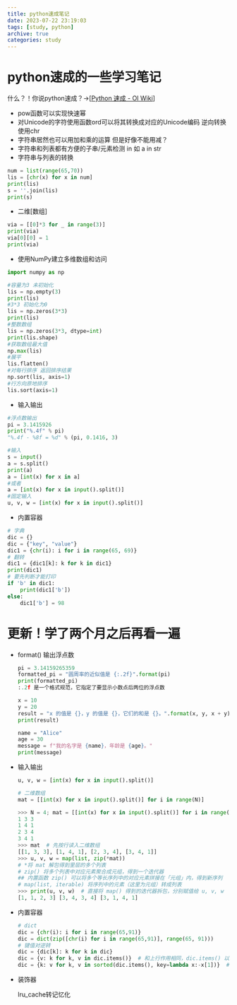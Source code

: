 ```yaml
---
title: python速成笔记
date: 2023-07-22 23:19:03
tags: [study, python]
archive: true
categories: study
---
```


# python速成的一些学习笔记

什么？！你说python速成？->[[Python 速成 - OI Wiki](https://oi.wiki/lang/python/)]

* pow函数可以实现快速幂
* 对Unicode的字符使用函数ord可以将其转换成对应的Unicode编码 逆向转换使用chr
* 字符串居然也可以用加和乘的运算 但是好像不能用减？ 
* 字符串和列表都有方便的子串/元素检测 in 如 a in str
* 字符串与列表的转换
```python
num = list(range(65,70))            
lis = [chr(x) for x in num]           
print(lis)                  
s = ''.join(lis)                    
print(s)            
```
* 二维[数组]
```python
via = [[0]*3 for _ in range(3)]                    
print(via)              
via[0][0] = 1               
print(via)              
```
* 使用NumPy建立多维数组和访问
```python
import numpy as np      

#容量为3 未初始化       
lis = np.empty(3)       
print(lis)      
#3*3 初始化为0      
lis = np.zeros(3*3)     
print(lis)      
#整数数组       
lis = np.zeros(3*3, dtype=int)      
print(lis.shape)        
#获取数组最大值         
np.max(lis)     
#展平       
lis.flatten()       
#对每行排序 返回排序结果
np.sort(lis, axis=1)
#行方向原地排序
lis.sort(axis=1)
```
* 输入输出
```python
#浮点数输出
pi = 3.1415926
print("%.4f" % pi)
"%.4f - %8f = %d" % (pi, 0.1416, 3)

#输入
s = input()
a = s.split()
print(a)
a = [int(x) for x in a]
#或者
a = [int(x) for x in input().split()]
#固定输入
u, v, w = [int(x) for x in input().split()]
```

* 内置容器
```python
# 字典
dic = {}
dic = {"key", "value"}
dic1 = {chr(i): i for i in range(65, 69)}
# 翻转
dic1 = {dic1[k]: k for k in dic1}
print(dic1)
# 要先判断才能打印
if 'b' in dic1:
    print(dic1['b'])
else:
    dic1['b'] = 98
```



# 更新！学了两个月之后再看一遍

* format() 输出浮点数

  ```python
  pi = 3.14159265359
  formatted_pi = "圆周率的近似值是 {:.2f}".format(pi)
  print(formatted_pi)
  :.2f 是一个格式规范，它指定了要显示小数点后两位的浮点数
  
  x = 10
  y = 20
  result = "x 的值是 {}，y 的值是 {}，它们的和是 {}。".format(x, y, x + y)
  print(result)
  
  name = "Alice"
  age = 30
  message = f"我的名字是 {name}，年龄是 {age}。"
  print(message)
  ```

* 输入输出

  ```python
  u, v, w = [int(x) for x in input().split()]
  
  # 二维数组
  mat = [[int(x) for x in input().split()] for i in range(N)]
  
  >>> N = 4; mat = [[int(x) for x in input().split()] for i in range(N)]
  1 3 3 
  1 4 1 
  2 3 4 
  3 4 1 
  >>> mat  # 先按行读入二维数组
  [[1, 3, 3], [1, 4, 1], [2, 3, 4], [3, 4, 1]]
  >>> u, v, w = map(list, zip(*mat))   
  # *将 mat 解包得到里层的多个列表
  # zip() 将多个列表中对应元素聚合成元组，得到一个迭代器
  ## 内置函数 zip() 可以将多个等长序列中的对应元素拼接在「元组」内，得到新序列
  # map(list, iterable) 将序列中的元素（这里为元组）转成列表
  >>> print(u, v, w)  # 直接将 map() 得到的迭代器拆包，分别赋值给 u, v, w
  [1, 1, 2, 3] [3, 4, 3, 4] [3, 1, 4, 1]
  ```

* 内置容器

  ```python
  # dict
  dic = {chr(i): i for i in range(65,91)}
  dic = dict(zip([chr(i) for i in range(65,91)], range(65, 91)))
  # 键值对逆转
  dic = {dic[k]: k for k in dic}
  dic = {v: k for k, v in dic.items()}  # 和上行作用相同，dic.items() 以元组存放单个键值对
  dic = {k: v for k, v in sorted(dic.items(), key=lambda x:-x[1])}  # 字典按值逆排序，用到了 lambda 表达式
  ```

* 装饰器

  lru_cache转记忆化